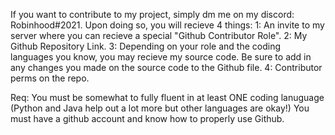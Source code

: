 If you want to contribute to my project, simply dm me on my discord: Robinhood#2021.
Upon doing so, you will recieve 4 things:
1: An invite to my server where you can recieve a special "Github Contributor Role".
2: My Github Repository Link.
3: Depending on your role and the coding languages you know, you may recieve my source code. Be sure to add in any changes you made on the source code to the Github file.
4: Contributor perms on the repo. 

Req:
You must be somewhat to fully fluent in at least ONE coding lanuguage (Python and Java help out a lot more but other languages are okay!)
You must have a github account and know how to properly use Github.
